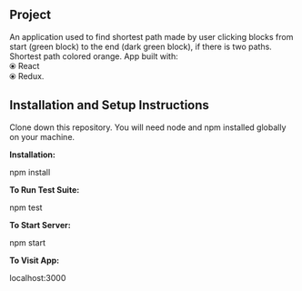 <h2>Project</h2>
    An application used to find shortest path made by user clicking blocks from start (green block) to the end (dark green block), if there is two paths. Shortest path colored orange. App built with:<br>
    &#10687; React<br>
    &#10687; Redux.


<h2>Installation and Setup Instructions</h2>

  Clone down this repository. You will need node and npm installed globally on your machine.

<b>Installation:</b>

  npm install

<b>To Run Test Suite:</b>

  npm test

<b>To Start Server:</b>

  npm start

<b>To Visit App:</b>

  localhost:3000
